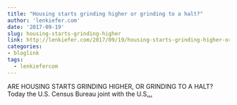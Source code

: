 ```yaml
---
title: "Housing starts grinding higher or grinding to a halt?"
author: 'lenkiefer.com'
date: '2017-09-19'
slug: housing-starts-grinding-higher
link: http://lenkiefer.com/2017/09/19/housing-starts-grinding-higher-or-to-a-halt/
categories:
- bloglink
tags:
  - lenkiefercom
---
```


ARE HOUSING STARTS GRINDING HIGHER, OR GRINDING TO A HALT? Today the U.S. Census Bureau joint with the U.S[... <i class="fas fa-external-link-alt"></i>](http://lenkiefer.com/2017/09/19/housing-starts-grinding-higher-or-to-a-halt/)

